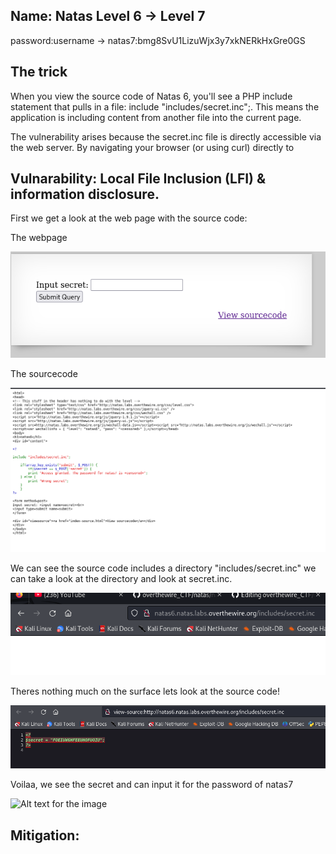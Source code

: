 ## Name: Natas Level 6 → Level 7

password:username ->
natas7:bmg8SvU1LizuWjx3y7xkNERkHxGre0GS  

## The trick
When you view the source code of Natas 6, you'll see a PHP include statement that pulls in a file: include "includes/secret.inc";. This means the application is including content from another file into the current page.

The vulnerability arises because the secret.inc file is directly accessible via the web server. By navigating your browser (or using curl) directly to 

## Vulnarability:  Local File Inclusion (LFI) & information disclosure.

First we get a look at the web page with the source code:

The webpage

![Alt text for the image](natas7_4.png)

The sourcecode

![Alt text for the image](natas7.png)

We can see the source code includes a directory  "includes/secret.inc" we can take a look at the directory and look at secret.inc.

![Alt text for the image](natas7_1.png)

Theres nothing much on the surface lets look at the source code!

![Alt text for the image](natas7_2.png)

Voilaa, we see the secret and can input it for the password of natas7

![Alt text for the image](natas7_3.png)

## Mitigation: 


